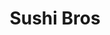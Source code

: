 ---
layout: place
title: "Sushi Bros"
permalink: /idaho/boise/sushi-bros.html
stateAbbr: ID
stateName: Idaho
cityName: Boise
place_id: ChIJJ5rfJQlWrlQR2HWSBO_DIEk
photos:
  - name: >-
      places/ChIJJ5rfJQlWrlQR2HWSBO_DIEk/photos/AeeoHcJ1MXr8xUzQpF_0UPNQROBX9Fz3RUL2xTda-gcxVr1KComxA85SAeV9Txlp2lDquKjlvKCwL1sfCNwjRsTgWE_4EyZZ8i62we2Ka0dZu3TCxns1GzHHNO-D5OdSse7lBYCj8QXPwmn8qlGmnbJD7Pxysb0K41Q5_hS8Y_puqGQ2EAWYqjqxw02qnelBdqdYyxJ4Y-dclj34qN3mq4rhXpS10yYMb0pbWc5QlcKkAxXrCuS7qbsSxKrUUYl3gqJA6DwVCDgmLJ0K-_cCVWCwNPR4dn_YmvGPYMlhKa3x0juYj6lH1nfdD34SdZTexp-ylgedU0bhUFLYT0ArPkWKfoDaV-GXL7-rz4nYxrhwyMO622rxfKEhG0UqjgKwsuZo6ryquWUbjT834pCglwz1naChxeKiQ4F5mimC93v5tnzuYKUh
    widthPx: 4140
    heightPx: 2933
    authorAttributions:
      - displayName: Marty
        uri: https://maps.google.com/maps/contrib/101196669330212360744
        photoUri: >-
          https://lh3.googleusercontent.com/a-/ALV-UjVkRHeizxW8jTPDTxb3Wb9av8ODbNlPQsQ4KlZyL2S4iRQlCgsu=s100-p-k-no-mo
    flagContentUri: >-
      https://www.google.com/local/imagery/report/?cb_client=maps_api_places.places_api&image_key=!1e10!2sCIHM0ogKEICAgICRq-2z9gE&hl=en-US
    googleMapsUri: >-
      https://www.google.com/maps/place//data=!3m4!1e2!3m2!1sCIHM0ogKEICAgICRq-2z9gE!2e10!4m2!3m1!1s0x54ae560925df9a27:0x4920c3ef049275d8
  - name: >-
      places/ChIJJ5rfJQlWrlQR2HWSBO_DIEk/photos/AeeoHcJaqBmiVV-tBjb83uUiRh0PMnXL2Vi_Ow31OtkHt_Jk09ergZe0BugJbgAE01ZywrdxZjMeST0vKJ8jAq743RWZno2maNA_8k7LLDVXAkbCJWOl55uH1ovIdBjhK9WvMi8KDNaFl4rL9JlNfy_YvIi0nPLlh36XsTyen759c4qbZ9mRdZIFoMu3dKe4duNA8RAuGo0JpMHvdFFajy46VtPVIL21KXxEF1mmlO4SYVk3d3ctXMgyDlgeLU6JUsF-raCMVctQHAvw4JPL_XMmdtqSpYVSiwQs5mM4KUJCwYtmxA
    widthPx: 4800
    heightPx: 3204
    authorAttributions:
      - displayName: Sushi Bros
        uri: https://maps.google.com/maps/contrib/102500698845060050652
        photoUri: >-
          https://lh3.googleusercontent.com/a-/ALV-UjUhO5nUYc4pCIKtarcs36WWeuQUpMPRP7Mbw7r6iXHhH5yBalE=s100-p-k-no-mo
    flagContentUri: >-
      https://www.google.com/local/imagery/report/?cb_client=maps_api_places.places_api&image_key=!1e10!2sAF1QipMBk7wThTbIsb20Qu2yEFGwjivwOUCi2a0x9hAW&hl=en-US
    googleMapsUri: >-
      https://www.google.com/maps/place//data=!3m4!1e2!3m2!1sAF1QipMBk7wThTbIsb20Qu2yEFGwjivwOUCi2a0x9hAW!2e10!4m2!3m1!1s0x54ae560925df9a27:0x4920c3ef049275d8
  - name: >-
      places/ChIJJ5rfJQlWrlQR2HWSBO_DIEk/photos/AeeoHcJoy2ofA8BD2AdUX3WKkt7iQGExccQFm43SjCzLr9TG7lmCzaSzrXmP-xNd5LbNnGMZOVyJykUhaD-E13cvKqJYEnyDPkk_vDBbk7jIk9ZYLdcTwf1I4BE3cnZNronByeOl8-m4cRQNXJs0us9gJ8gZzj3GDnad_sYIyUqsmsQTG9_CfIFiqBE27t_8b4PF4Xc-zzXY4REKmsrEmjpK0NzFGI8h7sSpJM9qxbszvXqisab04ivM6YrMHZMlvurF13cJOLidBtE1uknuv5EyGB5Xn-XvLhHnWcuPJtDpNdPFvbIuzYae3IicNQZpm-1h6MUIflKXpEn_uRf-eQ2Xr7S-IYv-00Yqv1rybSTOrz9jDoyni4yMz04Evadpil-gtyoD9wwF4GGhmAPhi6IJF5HD2sXOaYpnKkWE0uCybcj9JQ
    widthPx: 2692
    heightPx: 3190
    authorAttributions:
      - displayName: Rhusselle Rivera
        uri: https://maps.google.com/maps/contrib/113043564305179232874
        photoUri: >-
          https://lh3.googleusercontent.com/a-/ALV-UjU6yRm04YXKj1iUSSB5qBno75_nZxCT-PaDsw6lkaRs9z9IxSHsAQ=s100-p-k-no-mo
    flagContentUri: >-
      https://www.google.com/local/imagery/report/?cb_client=maps_api_places.places_api&image_key=!1e10!2sCIHM0ogKEICAgIC_z-qpeg&hl=en-US
    googleMapsUri: >-
      https://www.google.com/maps/place//data=!3m4!1e2!3m2!1sCIHM0ogKEICAgIC_z-qpeg!2e10!4m2!3m1!1s0x54ae560925df9a27:0x4920c3ef049275d8
  - name: >-
      places/ChIJJ5rfJQlWrlQR2HWSBO_DIEk/photos/AeeoHcKrKQRXZ_Wp6Rg3W2B9D5ScQeU4D97QPtobGpka9_3v_grAz9fYgN-4gVzqiLIgs8h8y7Bxmk_uJ0bh1B9-SJHsEB9_cFfL_7dkRAmnj_dtTusNeIF_kW2dv4QLx26ROYCtXxRzadKZUTFGAXxJOHJ2q1V3jq029m01F5_hYUdxsnf5UV_nji43JGykNSzp7jD-haZjBr-UzqOx_zwd36_flS-k_e8HtcpyajI8Qh2HSwKo_uc1hylwXpYd_aEqKWqsfsc46EYKyU49y-_MlCumOmzxS4bt99R0DiDrsIkLV1NMQACrQY6I3b4bGH6drbnCOeoEOdm6RqQpX85U58z6cs9PZaHVv2JaeR0scO1w6lMGgFCgjQhnkE0TMWW622OK2FbtiBmHFl-wlW1JaZL1iOgvBlyhrRU7ANoIwpU
    widthPx: 4624
    heightPx: 3468
    authorAttributions:
      - displayName: Marty
        uri: https://maps.google.com/maps/contrib/101196669330212360744
        photoUri: >-
          https://lh3.googleusercontent.com/a-/ALV-UjVkRHeizxW8jTPDTxb3Wb9av8ODbNlPQsQ4KlZyL2S4iRQlCgsu=s100-p-k-no-mo
    flagContentUri: >-
      https://www.google.com/local/imagery/report/?cb_client=maps_api_places.places_api&image_key=!1e10!2sCIHM0ogKEICAgICRq-2zZg&hl=en-US
    googleMapsUri: >-
      https://www.google.com/maps/place//data=!3m4!1e2!3m2!1sCIHM0ogKEICAgICRq-2zZg!2e10!4m2!3m1!1s0x54ae560925df9a27:0x4920c3ef049275d8
  - name: >-
      places/ChIJJ5rfJQlWrlQR2HWSBO_DIEk/photos/AeeoHcJexf1lpt7-PftH5mMQO3_2NAUN8UxC-k9CxYReuzMXMDV0_sN_c6tfpG8rlGmK-zuFdPR5GhJtbzQecMsIQV0ELQuNPf2fYKMLFkG7gIrHSOGI6DqI_m5TJ93h-aOqfJnl8t0gzWi0aw0l4uo4ZxWATXSEGX6qeOWIJR4MYYH4po6CMuUdrr3TNAJS_tHNv3Mt7a3a25XjoJeBYAS-LM9lFGG5GCt1txuS1sgJv5RSByNA_q_JHvV4kMagIcRnL3mrcdbGazPOOzkYpfScJlf2-vv2Uw6YSgQBMgnDQFgh_BKcSJ3wngWZBZDYZMTvJW7-DjG8SalciCkFVGIPS_dRbYNFaHggHfCSQ9AZT6kbMRJbMJpTg2VnzQCwZPLngW9hFve-A_M1XNhp-WwnWZjroIdC3ZJ7vqjy0331Bqs
    widthPx: 4624
    heightPx: 3468
    authorAttributions:
      - displayName: Marty
        uri: https://maps.google.com/maps/contrib/101196669330212360744
        photoUri: >-
          https://lh3.googleusercontent.com/a-/ALV-UjVkRHeizxW8jTPDTxb3Wb9av8ODbNlPQsQ4KlZyL2S4iRQlCgsu=s100-p-k-no-mo
    flagContentUri: >-
      https://www.google.com/local/imagery/report/?cb_client=maps_api_places.places_api&image_key=!1e10!2sCIHM0ogKEICAgICRq-2zBg&hl=en-US
    googleMapsUri: >-
      https://www.google.com/maps/place//data=!3m4!1e2!3m2!1sCIHM0ogKEICAgICRq-2zBg!2e10!4m2!3m1!1s0x54ae560925df9a27:0x4920c3ef049275d8
  - name: >-
      places/ChIJJ5rfJQlWrlQR2HWSBO_DIEk/photos/AeeoHcLTCYKQhsMR756TlGpeZnNpIshlxH8ADTNIbQdhXJBkbDHcV72K_aicvTtFrTBq4P38Cn0zz2RAiOVGEd1ttPs07iGZH-WJwQTI08nsc3qgnKQqY8GLgWBQPPM_LKiUxITyjZgVGFE8LB6aaUxE8mww0dsav_w8dEEnzj28zLxl82Q5CUfvKWKXud5m-T9RNVx4cV-MmQ9YN9olm3yxnZn4zYirtWbnCK5BQ2679IICcRf-RnZ50UtpMjMghQmQdVSyQLxSyRhNmTogTmRksBps0rSCQaIZ6MQofNbiPrAb6wOZbY8Zirmnmvzq_t4xhiJfp7h4y3pxKghV9-_bk0VUVx-DLAJ13OAe3WitWQskiXtrmrqZzUGUTSny0yLaQ4Y8KX_msOL5nvkntjT7muqZrDnRmwlzVbxCFJds9LJHbuG4
    widthPx: 2992
    heightPx: 2992
    authorAttributions:
      - displayName: Christine Walker
        uri: https://maps.google.com/maps/contrib/106764043438327747153
        photoUri: >-
          https://lh3.googleusercontent.com/a/ACg8ocJCj9EdlAf73mWvJPXZcDyK-ga6NMjlXg76_ThWZX3YisdOJg=s100-p-k-no-mo
    flagContentUri: >-
      https://www.google.com/local/imagery/report/?cb_client=maps_api_places.places_api&image_key=!1e10!2sCIHM0ogKEICAgMDIqvLFmwE&hl=en-US
    googleMapsUri: >-
      https://www.google.com/maps/place//data=!3m4!1e2!3m2!1sCIHM0ogKEICAgMDIqvLFmwE!2e10!4m2!3m1!1s0x54ae560925df9a27:0x4920c3ef049275d8
  - name: >-
      places/ChIJJ5rfJQlWrlQR2HWSBO_DIEk/photos/AeeoHcJT9N0Qh3Z1XaRV78j0HzlIw4h3n0GkRSkccvtUswdVdAaizDIJRfWkjXEwLsR5eBKSA_tgKJUu4ZTCMl6AFJBE5wGU_JfCmPQ5wCL3Yw2AQIhK0SazslgdM5mu3-eWhFgi3MwCAP1wZxfgWtp_-H2M3_mfk1JsvQIS_e5Ve_a6dpSJjj3gv7s-mEvxsaQyQlt6lVCW-W86rz-R_QDHekIdMKvOl_sD-uyBx2-x1uTsK8X2TdPAq34Bi3fLl8zb1qn27VtrLppJBxfmGBT56y09OhW5XzUKt3O16p5r-mjtJ-qFOI_B3qFOq_CZw9AR_fX94IYsInxHDwnPmu8d8T6e4U-247J4VCWZpawcqZpHmCOUnhZUEu9hQ_b5GV-azk9hBMTnBpC-vJaSkaSkXNnbYHKiOl_ilt1S8RB8cDA
    widthPx: 3000
    heightPx: 4000
    authorAttributions:
      - displayName: NeO Blake
        uri: https://maps.google.com/maps/contrib/108359578386076540937
        photoUri: >-
          https://lh3.googleusercontent.com/a-/ALV-UjWLokGRKQHYHjmJiv5UD6RW2y5rap9TczzH9blxl-8MxoeY6H2p=s100-p-k-no-mo
    flagContentUri: >-
      https://www.google.com/local/imagery/report/?cb_client=maps_api_places.places_api&image_key=!1e10!2sCIHM0ogKEICAgIDbk87YaQ&hl=en-US
    googleMapsUri: >-
      https://www.google.com/maps/place//data=!3m4!1e2!3m2!1sCIHM0ogKEICAgIDbk87YaQ!2e10!4m2!3m1!1s0x54ae560925df9a27:0x4920c3ef049275d8
  - name: >-
      places/ChIJJ5rfJQlWrlQR2HWSBO_DIEk/photos/AeeoHcKsZ6OWSApIfcffiA9f_8K-vDFO36yv8kE--iJyRplTTEPefjxmsocdb118j0C5STKd13EVhco1UVLgaHSAV4gXN8DpcMSZ5rv8G36rmaP7j8R8IQ3vbbaesDsXX_MeMzXCpL9AVYWPbTeTJ_xF-ORk50HJF2hzh7N6zss0RATJmyfJ7u3DB1ASuzFlus4Dix5ifXsQm_yvXm5cDcj9iTAKnTvyLLtf--8HxH-JWnVm4VEaPIre0cF_N-QSi4y-tC25INh93ciBlHcZq3uOQsTSwdAEikgl1rG0HXe5O5Y-s4XBPyV0X5rTb2eqjrwzkpWQmdDCXn34Cziezd0ErtPJ94zplVt_RfQhxJGqMIIm4C0dCG4ZW7wV7HuxUNqOVy1J9and423DVfhuekalx8XUdzVuIOPh90ZtlQ8b4vQRIM8
    widthPx: 3120
    heightPx: 4160
    authorAttributions:
      - displayName: Tiffany Saunders
        uri: https://maps.google.com/maps/contrib/101179261617775301205
        photoUri: >-
          https://lh3.googleusercontent.com/a-/ALV-UjXgGPmVzn5ECv_a6PBosItqHDbcS5e3hYiW9_SgpPcIaXHbmqJK=s100-p-k-no-mo
    flagContentUri: >-
      https://www.google.com/local/imagery/report/?cb_client=maps_api_places.places_api&image_key=!1e10!2sCIHM0ogKEICAgICeo7Wg4QE&hl=en-US
    googleMapsUri: >-
      https://www.google.com/maps/place//data=!3m4!1e2!3m2!1sCIHM0ogKEICAgICeo7Wg4QE!2e10!4m2!3m1!1s0x54ae560925df9a27:0x4920c3ef049275d8
  - name: >-
      places/ChIJJ5rfJQlWrlQR2HWSBO_DIEk/photos/AeeoHcLm-xuu4JBTNxJPAC56Go6qdluFpcwjDx0ObfHGmsVYO6gmVW6Sm_6ed_D0FzcHBgsTJhbV2n4ci4XD71cAizo55zBgwkMYDivWSfUB1y3gO-TFzM0OLHWfo6aV715jas8YM8gTvxsVgiePGyDB8Gu4YZx-0-t7hit9pyFnjNT9SSnAEHRJ0EjGMJBdZrJ4GPHzkaP5rVkkFz03pGmalxExAuVUfzdNI3dAXkxOWc6wxdxobgHiidblZP5xJmgakoGK_VTXL2JsqFIM1jqccDidRyeEt2nlMSwAjAIdeBl9xRX3StP1_qp3WidEjnCwj2oFacTfAvsuJp1cLj28ziSgU4JOKwhSBOB1KB6XVNIZzOAAeKkFV-5wH7YsMuc2Qg4pJYjkk_zKlIIL7ELtC3m98C5oXVX6j4xPUGZig16Vfg
    widthPx: 4624
    heightPx: 3468
    authorAttributions:
      - displayName: Marty
        uri: https://maps.google.com/maps/contrib/101196669330212360744
        photoUri: >-
          https://lh3.googleusercontent.com/a-/ALV-UjVkRHeizxW8jTPDTxb3Wb9av8ODbNlPQsQ4KlZyL2S4iRQlCgsu=s100-p-k-no-mo
    flagContentUri: >-
      https://www.google.com/local/imagery/report/?cb_client=maps_api_places.places_api&image_key=!1e10!2sCIHM0ogKEICAgICRq-2zNg&hl=en-US
    googleMapsUri: >-
      https://www.google.com/maps/place//data=!3m4!1e2!3m2!1sCIHM0ogKEICAgICRq-2zNg!2e10!4m2!3m1!1s0x54ae560925df9a27:0x4920c3ef049275d8
  - name: >-
      places/ChIJJ5rfJQlWrlQR2HWSBO_DIEk/photos/AeeoHcLi-EP8x39fHAZPmMKmzz6k-treMwU09JljLP2k9npIJTJvybT1QVVV79gtFYwJThvukm7dbvJkJ7ifrQ_IYzmzwoV8wgAnKWWZu2Zyi6oWqg9kbPtqqECODSK5UEl8s-jnftFLx0ATbp0HK_1v6ddI51SOX78_etfyAggCHAfGuLxuCP3RpEBo7pSGcZIR7MNjmhHNRUpOLqG3jZzAQHlrlN25en2kVle9hshyOb2goFgOexXr-_l_RDctVYN1CBisSRX5EuaZ3yN4Bd0lp68Y7rjXnMQWwE6NGVhwhZIGDVsAtEsIlKXKlLdXNQ4BjXVT4JDc2jq61GlFlhxCEWjK_vcKHEiF0ZA2PwGXfqOk4mDvvGJS_UO6ijpzOlIFXy27hs2fDZl8K64pUNmjOIq6gfwBhd2YGM8yRD1jRkfkbMq5Gu360zCxdwmdvHxO
    widthPx: 4032
    heightPx: 3024
    authorAttributions:
      - displayName: Misirimin torngern
        uri: https://maps.google.com/maps/contrib/110236691779392877803
        photoUri: >-
          https://lh3.googleusercontent.com/a/ACg8ocJHaGpVq246OrztZg_i8g1vbYFehM7Nn9QYd-H3aT7KCo4xrg=s100-p-k-no-mo
    flagContentUri: >-
      https://www.google.com/local/imagery/report/?cb_client=maps_api_places.places_api&image_key=!1e10!2sCIABIhAGbzzgWS23EmfMt_EACp8g&hl=en-US
    googleMapsUri: >-
      https://www.google.com/maps/place//data=!3m4!1e2!3m2!1sCIABIhAGbzzgWS23EmfMt_EACp8g!2e10!4m2!3m1!1s0x54ae560925df9a27:0x4920c3ef049275d8
address: 997 N Milwaukee St, Boise, ID 83704, USA
street: 997 N Milwaukee St
city: Boise
state: ID
zip: '83704'
country: USA
neighborhood: West Boise
latitude: '43.613992'
longitude: '-116.285717'
accessibility_options:
  wheelchairAccessibleParking: true
  wheelchairAccessibleEntrance: true
  wheelchairAccessibleRestroom: true
  wheelchairAccessibleSeating: true
business_status: OPERATIONAL
name: Sushi Bros
google_maps_links:
  directionsUri: >-
    https://www.google.com/maps/dir//''/data=!4m7!4m6!1m1!4e2!1m2!1m1!1s0x54ae560925df9a27:0x4920c3ef049275d8!3e0
  placeUri: https://maps.google.com/?cid=5269426995364787672
  writeAReviewUri: >-
    https://www.google.com/maps/place//data=!4m3!3m2!1s0x54ae560925df9a27:0x4920c3ef049275d8!12e1
  reviewsUri: >-
    https://www.google.com/maps/place//data=!4m4!3m3!1s0x54ae560925df9a27:0x4920c3ef049275d8!9m1!1b1
  photosUri: >-
    https://www.google.com/maps/place//data=!4m3!3m2!1s0x54ae560925df9a27:0x4920c3ef049275d8!10e5
primary_type: Sushi Restaurant
opening_hours:
  regular: null
  current: null
secondary_opening_hours:
  regular:
    weekdayDescriptions: null
    type: null
  current:
    weekdayDescriptions: null
    type: null
phone: null
price_level: null
price_range: null
rating: null
rating_count: 0
website: null
description: null
reviews: null
parking_options: null
payment_options: null
allow_dogs: null
curbside_pickup: null
delivery: null
dine_in: null
good_for_children: null
good_for_groups: null
good_for_sports: null
live_music: null
menu_for_children: null
outdoor_seating: null
reservable: null
restroom: null
serves_beer: null
serves_breakfast: null
serves_brunch: null
serves_cocktails: null
serves_coffee: null
serves_dinner: null
serves_dessert: null
serves_lunch: null
serves_vegetarian_food: null
serves_wine: null
takeout: null

---